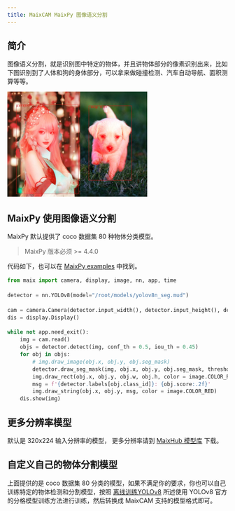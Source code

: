 ```yaml
---
title: MaixCAM MaixPy 图像语义分割
---
```


## 简介

图像语义分割，就是识别图中特定的物体，并且讲物体部分的像素识别出来，比如下图识别到了人体和狗的身体部分，可以拿来做碰撞检测、汽车自动导航、面积测算等等。

![](../../assets/yolov8_seg.jpg)


## MaixPy 使用图像语义分割

MaixPy 默认提供了 coco 数据集 80 种物体分类模型。

> MaixPy 版本必须 >= 4.4.0

代码如下，也可以在 [MaixPy examples](https://github.com/sipeed/maixpy/tree/main/examples/) 中找到。

```python
from maix import camera, display, image, nn, app, time

detector = nn.YOLOv8(model="/root/models/yolov8n_seg.mud")

cam = camera.Camera(detector.input_width(), detector.input_height(), detector.input_format())
dis = display.Display()

while not app.need_exit():
    img = cam.read()
    objs = detector.detect(img, conf_th = 0.5, iou_th = 0.45)
    for obj in objs:
        # img.draw_image(obj.x, obj.y, obj.seg_mask)
        detector.draw_seg_mask(img, obj.x, obj.y, obj.seg_mask, threshold=127)
        img.draw_rect(obj.x, obj.y, obj.w, obj.h, color = image.COLOR_RED)
        msg = f'{detector.labels[obj.class_id]}: {obj.score:.2f}'
        img.draw_string(obj.x, obj.y, msg, color = image.COLOR_RED)
    dis.show(img)
```

## 更多分辨率模型

默认是 320x224 输入分辨率的模型， 更多分辨率请到 [MaixHub 模型库](https://maixhub.com/model/zoo/413) 下载。


## 自定义自己的物体分割模型

上面提供的是 coco 数据集 80 分类的模型，如果不满足你的要求，你也可以自己训练特定的物体检测和分割模型，按照 [离线训练YOLOv8](./customize_model_yolov8.md) 所述使用 YOLOv8 官方的分格模型训练方法进行训练，然后转换成 MaixCAM 支持的模型格式即可。

